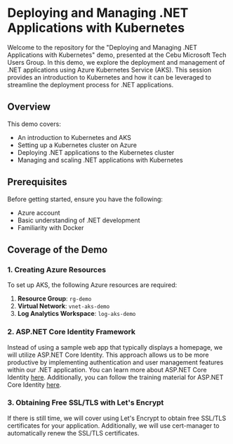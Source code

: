 # Deploying and Managing .NET Applications with Kubernetes

Welcome to the repository for the "Deploying and Managing .NET Applications with Kubernetes" demo, presented at the Cebu Microsoft Tech Users Group. In this demo, we explore the deployment and management of .NET applications using Azure Kubernetes Service (AKS). This session provides an introduction to Kubernetes and how it can be leveraged to streamline the deployment process for .NET applications.

## Overview
This demo covers:
- An introduction to Kubernetes and AKS
- Setting up a Kubernetes cluster on Azure
- Deploying .NET applications to the Kubernetes cluster
- Managing and scaling .NET applications with Kubernetes

## Prerequisites
Before getting started, ensure you have the following:
- Azure account
- Basic understanding of .NET development
- Familiarity with Docker

## Coverage of the Demo

### 1. Creating Azure Resources

To set up AKS, the following Azure resources are required:

1. **Resource Group**: `rg-demo`
2. **Virtual Network**: `vnet-aks-demo`
3. **Log Analytics Workspace**: `log-aks-demo`

### 2. ASP.NET Core Identity Framework

Instead of using a sample web app that typically displays a homepage, we will utilize ASP.NET Core Identity. This approach allows us to be more productive by implementing authentication and user management features within our .NET application. You can learn more about ASP.NET Core Identity [here](https://learn.microsoft.com/en-us/aspnet/core/security/authentication/identity?view=aspnetcore-8.0&tabs=visual-studio). Additionally, you can follow the training material for ASP.NET Core Identity [here](https://learn.microsoft.com/en-us/training/modules/secure-aspnet-core-identity/).

### 3. Obtaining Free SSL/TLS with Let's Encrypt
If there is still time, we will cover using Let's Encrypt to obtain free SSL/TLS certificates for your application. Additionally, we will use cert-manager to automatically renew the SSL/TLS certificates.